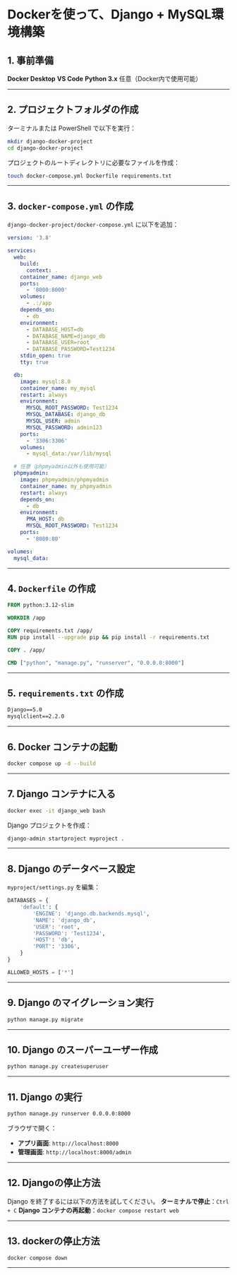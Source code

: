 # Dockerを使って、Django + MySQL環境構築

## 1. 事前準備
**Docker Desktop**
**VS Code**
**Python 3.x** 任意（Docker内で使用可能）

---

## 2. プロジェクトフォルダの作成
ターミナルまたは PowerShell で以下を実行：
```sh
mkdir django-docker-project
cd django-docker-project
```
プロジェクトのルートディレクトリに必要なファイルを作成：
```sh
touch docker-compose.yml Dockerfile requirements.txt
```

---

## 3. `docker-compose.yml` の作成
`django-docker-project/docker-compose.yml` に以下を追加：
```yaml
version: '3.8'

services:
  web:
    build:
      context: .
    container_name: django_web
    ports:
      - '8000:8000'
    volumes:
      - .:/app
    depends_on:
      - db
    environment:
      - DATABASE_HOST=db
      - DATABASE_NAME=django_db
      - DATABASE_USER=root
      - DATABASE_PASSWORD=Test1234
    stdin_open: true
    tty: true

  db:
    image: mysql:8.0
    container_name: my_mysql
    restart: always
    environment:
      MYSQL_ROOT_PASSWORD: Test1234
      MYSQL_DATABASE: django_db
      MYSQL_USER: admin
      MYSQL_PASSWORD: admin123
    ports:
      - '3306:3306'
    volumes:
      - mysql_data:/var/lib/mysql

  # 任意（phpmyadmin以外も使用可能）
  phpmyadmin:
    image: phpmyadmin/phpmyadmin
    container_name: my_phpmyadmin
    restart: always
    depends_on:
      - db
    environment:
      PMA_HOST: db
      MYSQL_ROOT_PASSWORD: Test1234
    ports:
      - '8080:80'

volumes:
  mysql_data:
```

---

## 4. `Dockerfile` の作成
```dockerfile
FROM python:3.12-slim

WORKDIR /app

COPY requirements.txt /app/
RUN pip install --upgrade pip && pip install -r requirements.txt

COPY . /app/

CMD ["python", "manage.py", "runserver", "0.0.0.0:8000"]
```

---

## 5. `requirements.txt` の作成
```txt
Django==5.0
mysqlclient==2.2.0
```

---

## 6. Docker コンテナの起動
```sh
docker compose up -d --build
```

---

## 7. Django コンテナに入る
```sh
docker exec -it django_web bash
```
Django プロジェクトを作成：
```sh
django-admin startproject myproject .
```

---

## 8. Django のデータベース設定
`myproject/settings.py` を編集：
```python
DATABASES = {
    'default': {
        'ENGINE': 'django.db.backends.mysql',
        'NAME': 'django_db',
        'USER': 'root',
        'PASSWORD': 'Test1234',
        'HOST': 'db',
        'PORT': '3306',
    }
}

ALLOWED_HOSTS = ['*']
```

---

## 9. Django のマイグレーション実行
```sh
python manage.py migrate
```

---

## 10. Django のスーパーユーザー作成
```sh
python manage.py createsuperuser
```

---

## 11. Django の実行
```sh
python manage.py runserver 0.0.0.0:8000
```
ブラウザで開く：
- **アプリ画面**: `http://localhost:8000`
- **管理画面**: `http://localhost:8000/admin`

---

## 12. Djangoの停止方法
Django を終了するには以下の方法を試してください。
**ターミナルで停止**：`Ctrl + C`
**Django コンテナの再起動**：`docker compose restart web`

---

## 13. dockerの停止方法
```sh
docker compose down
```

---
